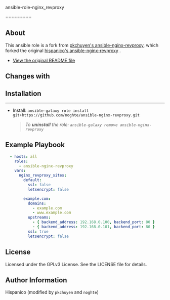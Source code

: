 ansible-role-nginx_revproxy

=========

## About

This ansible role is a fork from [pkchuyen's ansible-nginx-revproxy](https://github.com/pkchuyen/ansible-nginx-revproxy/), which forked the original [hispanico's ansible-nginx-revproxy](https://github.com/hispanico/ansible-nginx-revproxy/) .

- [View the original README file](https://github.com/hispanico/ansible-nginx-revproxy/blob/master/README.md)

## Changes with
## Installation
-----
- Install: `ansible-galaxy role install git+https://github.com/noghte/ansible-nginx-revproxy.git`
  > _To **uninstall** the role: `ansible-galaxy remove ansible-nginx-revproxy`_


Example Playbook
----------------

```yaml
  - hosts: all
    roles:
      - ansible-nginx-revproxy
    vars:
      nginx_revproxy_sites:
        default:
          ssl: false
          letsencrypt: false

        example.com:
          domains:
            - example.com
            - www.example.com
          upstreams:
            - { backend_address: 192.168.0.100, backend_port: 80 }
            - { backend_address: 192.168.0.101, backend_port: 80 }
          ssl: true
          letsencrypt: false
```

License
-------

Licensed under the GPLv3 License. See the LICENSE file for details.

Author Information
------------------

Hispanico (modified by `pkchuyen` and `noghte`)

